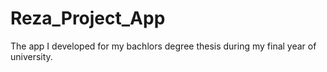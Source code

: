 # Reza_Project_App
The app I developed for my bachlors degree thesis during my final year of university.  
